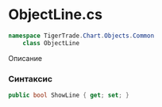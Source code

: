 
# ObjectLine.cs
```csharp
namespace TigerTrade.Chart.Objects.Common  
    class ObjectLine
```

Описание

### Синтаксис
```csharp
public bool ShowLine { get; set; }
```
